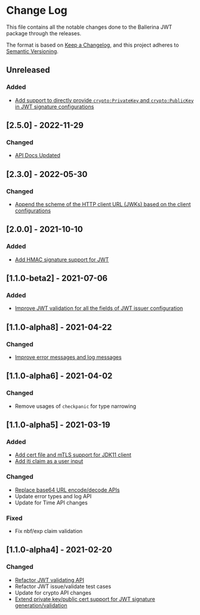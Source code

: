 # Change Log
This file contains all the notable changes done to the Ballerina JWT package through the releases.

The format is based on [Keep a Changelog](https://keepachangelog.com/en/1.0.0/), and this project adheres to [Semantic Versioning](https://semver.org/spec/v2.0.0.html).

## Unreleased

### Added
- [Add support to directly provide `crypto:PrivateKey` and `crypto:PublicKey` in JWT signature configurations](https://github.com/ballerina-platform/ballerina-library/issues/6514)

## [2.5.0] - 2022-11-29

### Changed
- [API Docs Updated](https://github.com/ballerina-platform/ballerina-standard-library/issues/3463)

## [2.3.0] - 2022-05-30

### Changed
- [Append the scheme of the HTTP client URL (JWKs) based on the client configurations](https://github.com/ballerina-platform/ballerina-standard-library/issues/2816)

## [2.0.0] - 2021-10-10

### Added
- [Add HMAC signature support for JWT](https://github.com/ballerina-platform/ballerina-standard-library/issues/1645)

## [1.1.0-beta2] - 2021-07-06

### Added
- [Improve JWT validation for all the fields of JWT issuer configuration](https://github.com/ballerina-platform/ballerina-standard-library/issues/1240)

## [1.1.0-alpha8] - 2021-04-22

### Changed
- [Improve error messages and log messages](https://github.com/ballerina-platform/ballerina-standard-library/issues/1242)

## [1.1.0-alpha6] - 2021-04-02

### Changed
- Remove usages of `checkpanic` for type narrowing

## [1.1.0-alpha5] - 2021-03-19

### Added
- [Add cert file and mTLS support for JDK11 client](https://github.com/ballerina-platform/ballerina-standard-library/issues/936)
- [Add jti claim as a user input](https://github.com/ballerina-platform/ballerina-standard-library/issues/1210)

### Changed
- [Replace base64 URL encode/decode APIs](https://github.com/ballerina-platform/ballerina-standard-library/issues/1212)
- Update error types and log API
- Update for Time API changes

### Fixed
- Fix nbf/exp claim validation

## [1.1.0-alpha4] - 2021-02-20

### Changed
- [Refactor JWT validating API](https://github.com/ballerina-platform/ballerina-standard-library/issues/1213)
- Refactor JWT issue/validate test cases
- Update for crypto API changes
- [Extend private key/public cert support for JWT signature generation/validation](https://github.com/ballerina-platform/ballerina-standard-library/issues/822)

